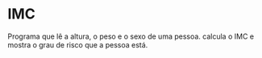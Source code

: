 # IMC

Programa que lê a altura, o peso e o sexo de uma pessoa. calcula o IMC e mostra o grau de risco que a pessoa está.
